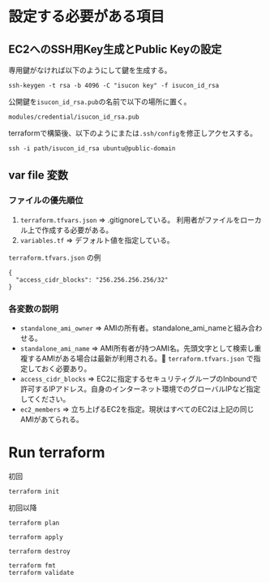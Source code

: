 
# 設定する必要がある項目

## EC2へのSSH用Key生成とPublic Keyの設定

専用鍵がなければ以下のようにして鍵を生成する。

```
ssh-keygen -t rsa -b 4096 -C "isucon key" -f isucon_id_rsa
```

公開鍵を`isucon_id_rsa.pub`の名前で以下の場所に置く。

```
modules/credential/isucon_id_rsa.pub
```

terraformで構築後、以下のようにまたは`.ssh/config`を修正しアクセスする。

```
ssh -i path/isucon_id_rsa ubuntu@public-domain
```

## var file 変数

### ファイルの優先順位

1. `terraform.tfvars.json` => .gitignoreしている。 利用者がファイルをローカル上で作成する必要がある。
2. `variables.tf`          => デフォルト値を指定している。

`terraform.tfvars.json` の例

```
{
  "access_cidr_blocks": "256.256.256.256/32"
}
```

### 各変数の説明

* `standalone_ami_owner`  => AMIの所有者。standalone_ami_nameと組み合わせる。
* `standalone_ami_name`   => AMI所有者が持つAMI名。先頭文字として検索し重複するAMIがある場合は最新が利用される。 `terraform.tfvars.json` で指定しておく必要あり。
* `access_cidr_blocks`    => EC2に指定するセキュリティグループのInboundで許可するIPアドレス。自身のインターネット環境でのグローバルIPなど指定してください。
* `ec2_members`           => 立ち上げるEC2を指定。現状はすべてのEC2は上記の同じAMIがあてられる。

# Run terraform

初回

```
terraform init
```

初回以降

```
terraform plan
```

```
terraform apply
```

```
terraform destroy
```

```
terraform fmt
terraform validate
```
